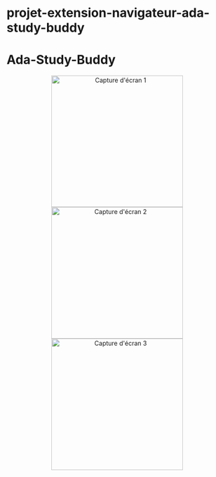 # projet-extension-navigateur-ada-study-buddy

# Ada-Study-Buddy

<p align="center">
  <img src="https://res.cloudinary.com/dbu3ntrbw/image/upload/v1729239279/gr6e2e7chivmcl7sm9h6.png" alt="Capture d'écran 1" width="300"/>
  <img src="https://res.cloudinary.com/dbu3ntrbw/image/upload/v1729239279/zgcbg8mw3sikc6f3bzfj.png" alt="Capture d'écran 2" width="300"/>
  <img src="https://res.cloudinary.com/dbu3ntrbw/image/upload/v1729239279/obpihxwzibl2nxklzqyb.png" alt="Capture d'écran 3" width="300"/>
</p>

<!-- ### Capture d'écran 1

![Capture d'écran 1](https://res.cloudinary.com/dbu3ntrbw/image/upload/v1729239279/gr6e2e7chivmcl7sm9h6.png)

### Capture d'écran 2

![Capture d'écran 2](https://res.cloudinary.com/dbu3ntrbw/image/upload/v1729239279/zgcbg8mw3sikc6f3bzfj.png)

### Capture d'écran 3

![Capture d'écran 3](https://res.cloudinary.com/dbu3ntrbw/image/upload/v1729239279/obpihxwzibl2nxklzqyb.png) -->
